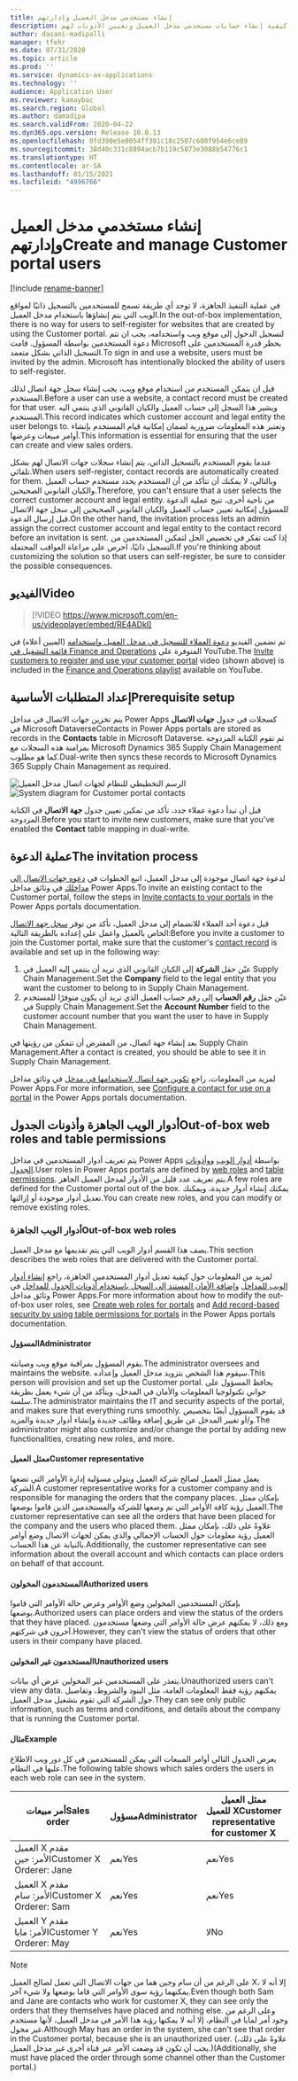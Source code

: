 ```yaml
---
title: إنشاء مستخدمي مدخل العميل وإدارتهم
description: يشرح هذا الموضوع كيفية إنشاء حسابات مستخدمي مدخل العميل وتعيين الأذونات لهم.
author: dasani-madipalli
manager: tfehr
ms.date: 07/31/2020
ms.topic: article
ms.prod: ''
ms.service: dynamics-ax-applications
ms.technology: ''
audience: Application User
ms.reviewer: kamaybac
ms.search.region: Global
ms.author: damadipa
ms.search.validFrom: 2020-04-22
ms.dyn365.ops.version: Release 10.0.13
ms.openlocfilehash: 0fd390e5e0054ff301c18c2507c600f954e6ce89
ms.sourcegitcommit: 38d40c331c8894acb7b119c5073e3088b54776c1
ms.translationtype: HT
ms.contentlocale: ar-SA
ms.lasthandoff: 01/15/2021
ms.locfileid: "4996766"
---
```

# <a name="create-and-manage-customer-portal-users"></a><span data-ttu-id="3137c-103">إنشاء مستخدمي مدخل العميل وإدارتهم</span><span class="sxs-lookup"><span data-stu-id="3137c-103">Create and manage Customer portal users</span></span>

[!include [rename-banner](~/includes/cc-data-platform-banner.md)]

<span data-ttu-id="3137c-104">في عملية التنفيذ الجاهزة، لا توجد أي طريقة تسمح للمستخدمين بالتسجيل ذاتيًا لمواقع الويب التي يتم إنشاؤها باستخدام مدخل العميل.</span><span class="sxs-lookup"><span data-stu-id="3137c-104">In the out-of-box implementation, there is no way for users to self-register for websites that are created by using the Customer portal.</span></span> <span data-ttu-id="3137c-105">لتسجيل الدخول إلى موقع ويب واستخدامه، يجب ان تتم دعوة المستخدمين بواسطة المسؤول. قامت Microsoft بحظر قدرة المستخدمين على التسجيل الذاتي بشكل متعمد.</span><span class="sxs-lookup"><span data-stu-id="3137c-105">To sign in and use a website, users must be invited by the admin. Microsoft has intentionally blocked the ability of users to self-register.</span></span>

<span data-ttu-id="3137c-106">قبل ان يتمكن المستخدم من استخدام موقع ويب، يجب إنشاء سجل جهة اتصال لذلك المستخدم.</span><span class="sxs-lookup"><span data-stu-id="3137c-106">Before a user can use a website, a contact record must be created for that user.</span></span> <span data-ttu-id="3137c-107">ويشير هذا السجل إلى حساب العميل والكيان القانوني الذي ينتمي اليه المستخدم.</span><span class="sxs-lookup"><span data-stu-id="3137c-107">This record indicates which customer account and legal entity the user belongs to.</span></span> <span data-ttu-id="3137c-108">وتعتبر هذه المعلومات ضرورية لضمان إمكانية قيام المستخدم بإنشاء أوامر مبيعات وعرضها.</span><span class="sxs-lookup"><span data-stu-id="3137c-108">This information is essential for ensuring that the user can create and view sales orders.</span></span>

<span data-ttu-id="3137c-109">عندما يقوم المستخدم بالتسجيل الذاتي، يتم إنشاء سجلات جهات الاتصال لهم بشكل تلقائي.</span><span class="sxs-lookup"><span data-stu-id="3137c-109">When users self-register, contact records are automatically created for them.</span></span> <span data-ttu-id="3137c-110">وبالتالي، لا يمكنك أن تتأكد من أن المستخدم يحدد مستخدم حساب العميل والكيان القانوني الصحيحين.</span><span class="sxs-lookup"><span data-stu-id="3137c-110">Therefore, you can't ensure that a user selects the correct customer account and legal entity.</span></span> <span data-ttu-id="3137c-111">من ناحية أخرى، تتيح عملية الدعوة للمسؤول إمكانية تعيين حساب العميل والكيان القانوني الصحيحين إلى سجل جهة الاتصال قبل إرسال الدعوة.</span><span class="sxs-lookup"><span data-stu-id="3137c-111">On the other hand, the invitation process lets an admin assign the correct customer account and legal entity to the contact record before an invitation is sent.</span></span> <span data-ttu-id="3137c-112">إذا كنت تفكر في تخصيص الحل لتمكين المستخدمين من التسجيل ذاتيًا، احرص على مراعاة العواقب المحتملة.</span><span class="sxs-lookup"><span data-stu-id="3137c-112">If you're thinking about customizing the solution so that users can self-register, be sure to consider the possible consequences.</span></span>

## <a name="video"></a><span data-ttu-id="3137c-113">الفيديو</span><span class="sxs-lookup"><span data-stu-id="3137c-113">Video</span></span>
> [!VIDEO https://www.microsoft.com/en-us/videoplayer/embed/RE4ADkI]

<span data-ttu-id="3137c-114">تم تضمين الفيديو [دعوة العملاء للتسجيل في مدخل العميل واستخدامه](https://youtu.be/drGUYHX9QIQ) (المبين أعلاه) في [قائمة التشغيل في Finance and Operations](https://www.youtube.com/playlist?list=PLcakwueIHoT_SYfIaPGoOhloFoCXiUSyW) المتوفرة على YouTube.</span><span class="sxs-lookup"><span data-stu-id="3137c-114">The [Invite customers to register and use your customer portal](https://youtu.be/drGUYHX9QIQ) video (shown above) is included in the [Finance and Operations playlist](https://www.youtube.com/playlist?list=PLcakwueIHoT_SYfIaPGoOhloFoCXiUSyW) available on YouTube.</span></span>

## <a name="prerequisite-setup"></a><span data-ttu-id="3137c-115">إعداد المتطلبات الأساسية</span><span class="sxs-lookup"><span data-stu-id="3137c-115">Prerequisite setup</span></span>

<span data-ttu-id="3137c-116">يتم تخزين جهات الاتصال في مداخل Power Apps كسجلات في جدول **جهات الاتصال** في Microsoft Dataverse</span><span class="sxs-lookup"><span data-stu-id="3137c-116">Contacts in Power Apps portals are stored as records in the **Contacts** table in Microsoft Dataverse.</span></span> <span data-ttu-id="3137c-117">ثم تقوم الكتابة المزدوجة بمزامنة هذه السجلات مع Microsoft Dynamics 365 Supply Chain Management كما هو مطلوب.</span><span class="sxs-lookup"><span data-stu-id="3137c-117">Dual-write then syncs these records to Microsoft Dynamics 365 Supply Chain Management as required.</span></span>

<span data-ttu-id="3137c-118">![الرسم التخطيطي للنظام لجهات اتصال مدخل العميل](media/customer-portal-contacts.png "الرسم التخطيطي للنظام لجهات اتصال مدخل العميل")</span><span class="sxs-lookup"><span data-stu-id="3137c-118">![System diagram for Customer portal contacts](media/customer-portal-contacts.png "System diagram for Customer portal contacts")</span></span>

<span data-ttu-id="3137c-119">قبل أن تبدأ دعوة عملاء جدد، تأكد من تمكين تعيين جدول **جهة الاتصال** في الكتابة المزدوجة.</span><span class="sxs-lookup"><span data-stu-id="3137c-119">Before you start to invite new customers, make sure that you've enabled the **Contact** table mapping in dual-write.</span></span>

## <a name="the-invitation-process"></a><span data-ttu-id="3137c-120">عملية الدعوة</span><span class="sxs-lookup"><span data-stu-id="3137c-120">The invitation process</span></span>

<span data-ttu-id="3137c-121">لدعوة جهة اتصال موجودة إلى مدخل العميل، اتبع الخطوات في [دعوه جهات الاتصال إلى مداخلك](https://docs.microsoft.com/powerapps/maker/portals/configure/invite-contacts) في وثائق مداخل Power Apps.</span><span class="sxs-lookup"><span data-stu-id="3137c-121">To invite an existing contact to the Customer portal, follow the steps in [Invite contacts to your portals](https://docs.microsoft.com/powerapps/maker/portals/configure/invite-contacts) in the Power Apps portals documentation.</span></span>

<span data-ttu-id="3137c-122">قبل دعوة أحد العملاء للانضمام إلى مدخل العميل، تأكد من توفر [سجل جهة الاتصال](https://docs.microsoft.com/powerapps/maker/portals/configure/configure-contacts) الخاص بالعميل واعمل على إعداده بالطريقة التالية:</span><span class="sxs-lookup"><span data-stu-id="3137c-122">Before you invite a customer to join the Customer portal, make sure that the customer's [contact record](https://docs.microsoft.com/powerapps/maker/portals/configure/configure-contacts) is available and set up in the following way:</span></span>

1. <span data-ttu-id="3137c-123">عيّن حقل **الشركة** إلى الكيان القانوني الذي تريد أن ينتمي إليه العميل في Supply Chain Management.</span><span class="sxs-lookup"><span data-stu-id="3137c-123">Set the **Company** field to the legal entity that you want the customer to belong to in Supply Chain Management.</span></span>
2. <span data-ttu-id="3137c-124">عيّن حقل **رقم الحساب** إلى رقم حساب العميل الذي تريد أن يكون متوفرًا للمستخدم في Supply Chain Management.</span><span class="sxs-lookup"><span data-stu-id="3137c-124">Set the **Account Number** field to the customer account number that you want the user to have in Supply Chain Management.</span></span>

<span data-ttu-id="3137c-125">بعد إنشاء جهة اتصال، من المفترض أن تتمكن من رؤيتها في Supply Chain Management.</span><span class="sxs-lookup"><span data-stu-id="3137c-125">After a contact is created, you should be able to see it in Supply Chain Management.</span></span>

<span data-ttu-id="3137c-126">لمزيد من المعلومات، راجع [تكوين جهة اتصال لاستخدامها في مدخل](https://docs.microsoft.com/powerapps/maker/portals/configure/configure-contacts) في وثائق مداخل Power Apps.</span><span class="sxs-lookup"><span data-stu-id="3137c-126">For more information, see [Configure a contact for use on a portal](https://docs.microsoft.com/powerapps/maker/portals/configure/configure-contacts) in the Power Apps portals documentation.</span></span>

## <a name="out-of-box-web-roles-and-table-permissions"></a><span data-ttu-id="3137c-127">أدوار الويب الجاهزة وأذونات الجدول</span><span class="sxs-lookup"><span data-stu-id="3137c-127">Out-of-box web roles and table permissions</span></span>

<span data-ttu-id="3137c-128">يتم تعريف أدوار المستخدمين في مداخل Power Apps بواسطة [أدوار الويب](https://docs.microsoft.com/powerapps/maker/portals/configure/create-web-roles) و[وأذونات الجدول](https://docs.microsoft.com/powerapps/maker/portals/configure/assign-entity-permissions).</span><span class="sxs-lookup"><span data-stu-id="3137c-128">User roles in Power Apps portals are defined by [web roles](https://docs.microsoft.com/powerapps/maker/portals/configure/create-web-roles) and [table permissions](https://docs.microsoft.com/powerapps/maker/portals/configure/assign-entity-permissions).</span></span> <span data-ttu-id="3137c-129">يتم تعريف عدد قليل من الأدوار لمدخل العميل الجاهز.</span><span class="sxs-lookup"><span data-stu-id="3137c-129">A few roles are defined for the Customer portal out of the box.</span></span> <span data-ttu-id="3137c-130">يمكنك إنشاء أدوار جديدة، ويمكنك تعديل أدوار موجودة أو إزالتها.</span><span class="sxs-lookup"><span data-stu-id="3137c-130">You can create new roles, and you can modify or remove existing roles.</span></span>

### <a name="out-of-box-web-roles"></a><span data-ttu-id="3137c-131">أدوار الويب الجاهزة</span><span class="sxs-lookup"><span data-stu-id="3137c-131">Out-of-box web roles</span></span>

<span data-ttu-id="3137c-132">يصف هذا القسم أدوار الويب التي يتم تقديمها مع مدخل العميل.</span><span class="sxs-lookup"><span data-stu-id="3137c-132">This section describes the web roles that are delivered with the Customer portal.</span></span>

<span data-ttu-id="3137c-133">لمزيد من المعلومات حول كيفية تعديل أدوار المستخدمين الجاهزة، راجع [إنشاء أدوار الويب للمداخل](https://docs.microsoft.com/powerapps/maker/portals/configure/create-web-roles) و[إضافة الأمان المستند إلى السجل باستخدام أذونات الجدول للمداخل](https://docs.microsoft.com/powerapps/maker/portals/configure/assign-entity-permissions) في وثائق مداخل Power Apps.</span><span class="sxs-lookup"><span data-stu-id="3137c-133">For more information about how to modify the out-of-box user roles, see [Create web roles for portals](https://docs.microsoft.com/powerapps/maker/portals/configure/create-web-roles) and [Add record-based security by using table permissions for portals](https://docs.microsoft.com/powerapps/maker/portals/configure/assign-entity-permissions) in the Power Apps portals documentation.</span></span>

#### <a name="administrator"></a><span data-ttu-id="3137c-134">المسؤول</span><span class="sxs-lookup"><span data-stu-id="3137c-134">Administrator</span></span>

<span data-ttu-id="3137c-135">يقوم المسؤول بمراقبة موقع ويب وصيانته.</span><span class="sxs-lookup"><span data-stu-id="3137c-135">The administrator oversees and maintains the website.</span></span> <span data-ttu-id="3137c-136">سيقوم هذا الشخص بتزويد مدخل العميل وإعداده.</span><span class="sxs-lookup"><span data-stu-id="3137c-136">This person will provision and set up the Customer portal.</span></span> <span data-ttu-id="3137c-137">يحافظ المسؤول على جواني تكنولوجيا المعلومات والأمان في المدخل، ويتأكد من أن شيء يعمل بطريقة سلسة.</span><span class="sxs-lookup"><span data-stu-id="3137c-137">The administrator maintains the IT and security aspects of the portal, and makes sure that everything runs smoothly.</span></span> <span data-ttu-id="3137c-138">قد يقوم المسؤول أيضًا بتخصيص و/أو تغيير المدخل عن طريق إضافة وظائف جديدة وإنشاء أدوار جديدة والمزيد.</span><span class="sxs-lookup"><span data-stu-id="3137c-138">The administrator might also customize and/or change the portal by adding new functionalities, creating new roles, and more.</span></span>

#### <a name="customer-representative"></a><span data-ttu-id="3137c-139">ممثل العميل</span><span class="sxs-lookup"><span data-stu-id="3137c-139">Customer representative</span></span>

<span data-ttu-id="3137c-140">يعمل ممثل العميل لصالح شركة العميل ويتولى مسؤلية إدارة الأوامر التي تضعها الشركة.</span><span class="sxs-lookup"><span data-stu-id="3137c-140">A customer representative works for a customer company and is responsible for managing the orders that the company places.</span></span> <span data-ttu-id="3137c-141">بإمكان ممثل العميل رؤية كافة الأوامر التي تم وضعها للشركة والمستخدمين الذين قاموا بوضعها.</span><span class="sxs-lookup"><span data-stu-id="3137c-141">The customer representative can see all the orders that have been placed for the company and the users who placed them.</span></span> <span data-ttu-id="3137c-142">علاوةً على ذلك، بإمكان ممثل العميل رؤية معلومات حول الحساب الإجمالي والذي يمكن لجهات الاتصال وضع أوامر بالنيابة عن هذا الحساب.</span><span class="sxs-lookup"><span data-stu-id="3137c-142">Additionally, the customer representative can see information about the overall account and which contacts can place orders on behalf of that account.</span></span>

#### <a name="authorized-users"></a><span data-ttu-id="3137c-143">المستخدمون المخولون</span><span class="sxs-lookup"><span data-stu-id="3137c-143">Authorized users</span></span>

<span data-ttu-id="3137c-144">بإمكان المستخدمين المخولين وضع الأوامر وعرض حالة الأوامر التي قاموا بوضعها.</span><span class="sxs-lookup"><span data-stu-id="3137c-144">Authorized users can place orders and view the status of the orders that they have placed.</span></span> <span data-ttu-id="3137c-145">ومع ذلك، لا يمكنهم عرض حالة الأوامر التي وضعها مستخدمون آخرون في شركتهم.</span><span class="sxs-lookup"><span data-stu-id="3137c-145">However, they can't view the status of orders that other users in their company have placed.</span></span>

#### <a name="unauthorized-users"></a><span data-ttu-id="3137c-146">المستخدمون غير المخولين</span><span class="sxs-lookup"><span data-stu-id="3137c-146">Unauthorized users</span></span>

<span data-ttu-id="3137c-147">يتعذر على المستخدمين غير المخولين عرض أي بيانات.</span><span class="sxs-lookup"><span data-stu-id="3137c-147">Unauthorized users can't view any data.</span></span> <span data-ttu-id="3137c-148">يمكنهم رؤية فقط المعلومات العامة، مثل البنود والشروط، وتفاصيل حول الشركة التي تقوم بتشغيل مدخل العميل.</span><span class="sxs-lookup"><span data-stu-id="3137c-148">They can see only public information, such as terms and conditions, and details about the company that is running the Customer portal.</span></span>

#### <a name="example"></a><span data-ttu-id="3137c-149">مثال</span><span class="sxs-lookup"><span data-stu-id="3137c-149">Example</span></span>

<span data-ttu-id="3137c-150">يعرض الجدول التالي أوامر المبيعات التي يمكن للمستخدمين في كل دور ويب الاطلاع عليها في النظام.</span><span class="sxs-lookup"><span data-stu-id="3137c-150">The following table shows which sales orders the users in each web role can see in the system.</span></span>

| <span data-ttu-id="3137c-151">أمر مبيعات</span><span class="sxs-lookup"><span data-stu-id="3137c-151">Sales order</span></span> | <span data-ttu-id="3137c-152">مسؤول</span><span class="sxs-lookup"><span data-stu-id="3137c-152">Administrator</span></span> | <span data-ttu-id="3137c-153">ممثل العميل للعميل&nbsp;X</span><span class="sxs-lookup"><span data-stu-id="3137c-153">Customer representative for customer&nbsp;X</span></span> | <span data-ttu-id="3137c-154">المستخدم المخول: جين</span><span class="sxs-lookup"><span data-stu-id="3137c-154">Authorized user: Jane</span></span> | <span data-ttu-id="3137c-155">المستخدم المخول: سام</span><span class="sxs-lookup"><span data-stu-id="3137c-155">Authorized user: Sam</span></span> | <span data-ttu-id="3137c-156">المستخدم غير المخول: مايا</span><span class="sxs-lookup"><span data-stu-id="3137c-156">Unauthorized user: May</span></span> |
|---|---|---|---|---|---|
| <span data-ttu-id="3137c-157">العميل&nbsp;X مقدم الأمر:&nbsp;جين</span><span class="sxs-lookup"><span data-stu-id="3137c-157">Customer&nbsp;X Orderer:&nbsp;Jane</span></span> | <span data-ttu-id="3137c-158">‏‏نعم</span><span class="sxs-lookup"><span data-stu-id="3137c-158">Yes</span></span> | <span data-ttu-id="3137c-159">‏‏نعم</span><span class="sxs-lookup"><span data-stu-id="3137c-159">Yes</span></span> | <span data-ttu-id="3137c-160">‏‏نعم</span><span class="sxs-lookup"><span data-stu-id="3137c-160">Yes</span></span> | <span data-ttu-id="3137c-161">لا</span><span class="sxs-lookup"><span data-stu-id="3137c-161">No</span></span> | <span data-ttu-id="3137c-162">لا</span><span class="sxs-lookup"><span data-stu-id="3137c-162">No</span></span> |
| <span data-ttu-id="3137c-163">العميل&nbsp;X مقدم الأمر:&nbsp;سام</span><span class="sxs-lookup"><span data-stu-id="3137c-163">Customer&nbsp;X Orderer:&nbsp;Sam</span></span> | <span data-ttu-id="3137c-164">‏‏نعم</span><span class="sxs-lookup"><span data-stu-id="3137c-164">Yes</span></span> | <span data-ttu-id="3137c-165">‏‏نعم</span><span class="sxs-lookup"><span data-stu-id="3137c-165">Yes</span></span> | <span data-ttu-id="3137c-166">لا</span><span class="sxs-lookup"><span data-stu-id="3137c-166">No</span></span> | <span data-ttu-id="3137c-167">‏‏نعم</span><span class="sxs-lookup"><span data-stu-id="3137c-167">Yes</span></span> | <span data-ttu-id="3137c-168">لا</span><span class="sxs-lookup"><span data-stu-id="3137c-168">No</span></span> |
| <span data-ttu-id="3137c-169">العميل&nbsp;Y مقدم الأمر:&nbsp;مايا</span><span class="sxs-lookup"><span data-stu-id="3137c-169">Customer&nbsp;Y Orderer:&nbsp;May</span></span> | <span data-ttu-id="3137c-170">‏‏نعم</span><span class="sxs-lookup"><span data-stu-id="3137c-170">Yes</span></span> | <span data-ttu-id="3137c-171">لا</span><span class="sxs-lookup"><span data-stu-id="3137c-171">No</span></span> | <span data-ttu-id="3137c-172">لا</span><span class="sxs-lookup"><span data-stu-id="3137c-172">No</span></span> | <span data-ttu-id="3137c-173">لا</span><span class="sxs-lookup"><span data-stu-id="3137c-173">No</span></span> | <span data-ttu-id="3137c-174">لا</span><span class="sxs-lookup"><span data-stu-id="3137c-174">No</span></span> |

> [!NOTE]
> <span data-ttu-id="3137c-175">على الرغم من أن سام وجين هما من جهات الاتصال التي تعمل لصالح العميل X، إلا أنه لا يمكنهما رؤية سوى الأوامر التي قاما بوضعها ولا شيء آخر.</span><span class="sxs-lookup"><span data-stu-id="3137c-175">Even though both Sam and Jane are contacts who work for customer X, they can see only the orders that they themselves have placed and nothing else.</span></span> <span data-ttu-id="3137c-176">وعلى الرغم من وجود أمر لمايا في النظام، إلا أنه لا يمكنها رؤية هذا الأمر في مدخل العميل، لأنها مستخدم غير مخول.</span><span class="sxs-lookup"><span data-stu-id="3137c-176">Although May has an order in the system, she can't see that order in the Customer portal, because she is an unauthorized user.</span></span> <span data-ttu-id="3137c-177">(علاوةً على ذلك، يجب أن تكون قد وضعت الأمر عبر قناة أخرى غير مدخل العميل.)</span><span class="sxs-lookup"><span data-stu-id="3137c-177">(Additionally, she must have placed the order through some channel other than the Customer portal.)</span></span>
